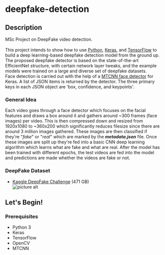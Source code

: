# deepfake-detection
## Description ##
MSc Project on DeepFake video detection.<br /><br />
This project intends to show how to use [Python](https://www.python.org/ "Python"), [Keras](https://keras.io/ "Keras"), and [TensorFlow](https://www.tensorflow.org/ "TensorFlow") to build a deep learning-based deepfake detection model from the ground up. The proposed deepfake detector is based on the state-of-the-art EfficientNet structure, with certain network layer tweaks, and the example models were trained on a large and diverse set of deepfake datasets.<br />
Face detection is carried out with the help of a [MTCNN face detector](https://github.com/ipazc/mtcnn "MTCNN face detector") for Keras. A list of JSON items is returned by the detector. The three primary keys in each JSON object are 'box, confidence, and keypoints'. <br />
### General Idea ###
Each video goes through a face detector which focuses on the facial features and draws a box around it and gathers around ~300 frames (face images) per video. This is then compressed down and resized from 1920x1080 to ~360x200 which significantly reduces filesize since there are around 3 million images gathered. These images are then classified if they're "*fake*" or "*real*" which are marked by the ***metadata.json*** file. Once these images are split up they're fed into a basic CNN deep learning algorithm which learns what are fake and what are real. After the model has been trained with different epochs, the test videos are fed into the model and predictions are made whether the videos are fake or not.
### DeepFake Dataset ###
* [Kaggle DeepFake Challenge](https://www.kaggle.com/c/deepfake-detection-challenge "Kaggle DeepFake Challenge") (471 GB)<br />
![picture alt](https://github.com/aaronchong888/DeepFake-Detect/raw/master/img/sample_dataset.png)

## Let's Begin! ##
### Prerequisites ###
* Python 3
* Keras
* TensorFlow
* OpenCV
* MTCNN
